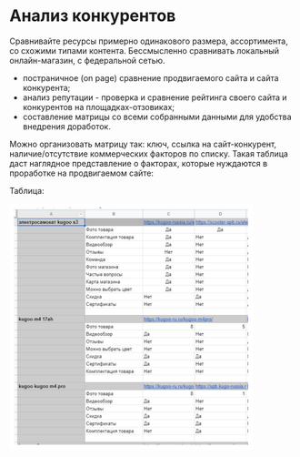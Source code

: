 # Анализ конкурентов
Сравнивайте ресурсы примерно одинакового размера, ассортимента, со схожими типами контента. Бессмысленно сравнивать локальный онлайн-магазин, с федеральной сетью.

- постраничное (on page) сравнение продвигаемого сайта и сайта конкурента;
- анализ репутации - проверка и сравнение рейтинга своего сайта и конкурентов на площадках-отзовиках;
- составление матрицы со всеми собранными данными для удобства внедрения доработок.

Можно организовать матрицу так: ключ, ссылка на сайт-конкурент, наличие/отсутствие коммерческих факторов по списку. Такая таблица даст наглядное представление о факторах, которые нуждаются в проработке на продвигаемом сайте:

Таблица:

![Описание](img/1.png "Подпись")
